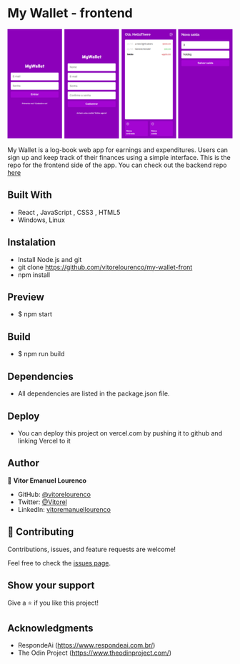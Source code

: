 # My Wallet - frontend

![screenshot](./app_screenshot.png)

My Wallet is a log-book web app for earnings and expenditures. Users can sign up and keep track of their finances using a simple interface. This is the repo for the frontend side of the app. You can check out the backend repo [here](https://github.com/vitorelourenco/my-wallet-back)

## Built With

- React , JavaScript , CSS3 , HTML5  
- Windows, Linux

## Instalation
- Install Node.js and git
- git clone https://github.com/vitorelourenco/my-wallet-front
- npm install

## Preview
- $ npm start 

## Build
- $ npm run build

## Dependencies
- All dependencies are listed in the package.json file.

## Deploy
- You can deploy this project on vercel.com by pushing it to github and linking Vercel to it

## Author

👤 **Vitor Emanuel Lourenco**

- GitHub: [@vitorelourenco](https://github.com/vitorelourenco)
- Twitter: [@Vitorel](https://twitter.com/Vitorel)
- LinkedIn: [vitoremanuellourenco](https://www.linkedin.com/in/vitoremanuellourenco/)

## 🤝 Contributing

Contributions, issues, and feature requests are welcome!

Feel free to check the [issues page](https://github.com/vitorelourenco/my-wallet-front/issues).

## Show your support

Give a ⭐️ if you like this project!

## Acknowledgments

- RespondeAi (https://www.respondeai.com.br/)
- The Odin Project (https://www.theodinproject.com/)
